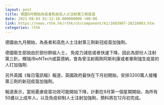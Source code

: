 ```yaml
---
layout: post
title: 德國9月開始為長者和高危人士注射第三劑疫苗
date: 2021-08-03 01:12:10.000000000 +08:00
link: https://news.rthk.hk/rthk/ch/component/k2/1603907-20210803.htm
categories: rthk
---
```


德國由九月開始，為長者和高危人士注射第三劑新冠疫苗加強劑。
 
德國衛生部說由於部份群組人士， 免疫力減低或者快速下降，因此為部份人注射第三針。輝瑞/BioNTech或莫德納，會為曾注射兩劑阿斯利康或者單劑強生疫苗的人打加強劑. 

另外英國《每日電訊報》報道，英國政府最快在下月初開始，安排3200萬人接種第三劑的新冠疫苗加強劑。

報道表示，當局憂慮疫苗功效可能開始下降，計劃在9月第一個星期開始，為所有50歲以上成年人，以及免疫抑制人士注射加強劑，預料將在12月初完成。
